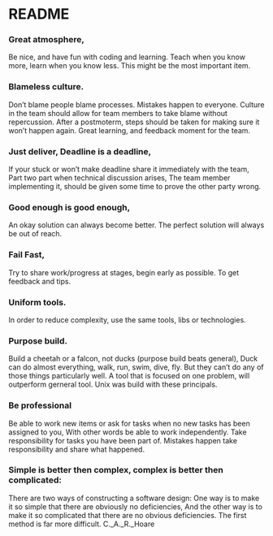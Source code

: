 # README

### Great atmosphere,
Be nice, and have fun with coding and learning.
Teach when you know more, learn when you know less. 
This might be the most important item.

### Blameless culture.
Don’t blame people blame processes.
Mistakes happen to everyone.
Culture in the team should allow for team members to take blame without repercussion.
After a postmoterm, steps should be taken for making sure it won’t happen again.
Great learning, and feedback moment for the team.

### Just deliver, Deadline is a deadline,
If your stuck or won’t make deadline share it immediately with the team,
Part two part when technical discussion arises,
The team member implementing it, should be given some time to prove the other party wrong.

### Good enough is good enough,
An okay solution can always become better.
The perfect solution will always be out of reach.

### Fail Fast,
Try to share work/progress at stages, begin early as possible. To get feedback and tips.

### Uniform tools.
In order to reduce complexity, use the same tools, libs or technologies.

### Purpose build.
Build a cheetah or a falcon, not ducks (purpose build beats general),
Duck can do almost everything, walk, run, swim, dive, fly. But they can’t do any of those things particularly well.
A tool that is focused on one problem, will outperform gerneral tool.
Unix was build with these principals.

### Be professional
Be able to work new items or ask for tasks when no new tasks has been assigned to you,
With other words be able to work independently.
Take responsibility for tasks you have been part of.
Mistakes happen take responsibility and share what happened.

### Simple is better then complex, complex is better then complicated:
There are two ways of constructing a software design:
One way is to make it so simple that there are obviously no deficiencies,
And the other way is to make it so complicated that there are no obvious deficiencies.
The first method is far more difficult.
  C._A._R._Hoare
